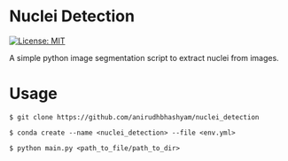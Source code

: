 # Nuclei Detection

[![License: MIT](https://img.shields.io/badge/License-MIT-yellow.svg)](https://opensource.org/licenses/MIT)

A simple python image segmentation script to extract nuclei from images.

# Usage
```
$ git clone https://github.com/anirudhbhashyam/nuclei_detection

$ conda create --name <nuclei_detection> --file <env.yml> 

$ python main.py <path_to_file/path_to_dir>
```